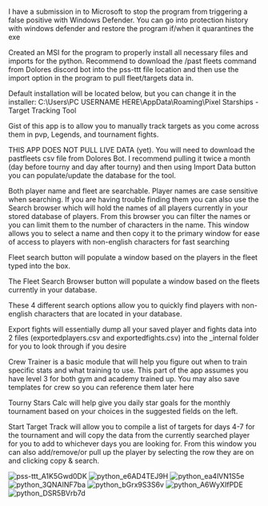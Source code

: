 I have a submission in to Microsoft to stop the program from triggering a false positive with Windows Defender. You can go into protection history with windows defender and restore the program if/when it quarantines the exe

Created an MSI for the program to properly install all necessary files and imports for the python. Recommend to download the /past fleets command from Dolores discord bot into the pss-ttt file location and then use the import option in the program to pull fleet/targets data in.

Default installation will be located below, but you can change it in the installer:
C:\Users\PC USERNAME HERE\AppData\Roaming\Pixel Starships - Target Tracking Tool


Gist of this app is to allow you to manually track targets as you come across them in pvp, Legends, and tournament fights. 

THIS APP DOES NOT PULL LIVE DATA (yet). You will need to download the pastfleets csv file from Dolores Bot. I recommend pulling it twice a month (day before tourny and day after tourny) and then using Import Data button you can populate/update the database for the tool. 

Both player name and fleet are searchable. Player names are case sensitive when searching. If you are having trouble finding them you can also use the Search browser which will hold the names of all players currently in your stored database of players. From this browser you can filter the names or you can limit them to the number of characters in the name. This window allows you to select a name and then copy it to the primary window for ease of access to players with non-english characters for fast searching

Fleet search button will populate a window based on the players in the fleet typed into the box. 

The Fleet Search Browser button will populate a window based on the fleets currently in your database. 

These 4 different search options allow you to quickly find players with non-english characters that are located in your database.

Export fights will essentially dump all your saved player and fights data into 2 files (exportedplayers.csv and exportedfights.csv) into the _internal folder for you to look through if you desire

Crew Trainer is a basic module that will help you figure out when to train specific stats and what training to use. This part of the app assumes you have level 3 for both gym and academy trained up. You may also save templates for crew so you can reference them later here

Tourny Stars Calc will help give you daily star goals for the monthly tournament based on your choices in the suggested fields on the left.

Start Target Track will allow you to compile a list of targets for days 4-7 for the tournament and will copy the data from the currently searched player for you to add to whichever days you are looking for. From this window you can also add/remove/or pull up the player by selecting the row they are on and clicking copy & search.


![pss-ttt_A1K5Gwd0DK](https://github.com/arraken/pss-ttt/assets/52732965/bdff9fde-869a-4656-abd1-5608d4f6ea3e)
![python_e6AD4TEJ9H](https://github.com/arraken/pss-ttt/assets/52732965/958cc60c-2ab7-4585-ae5c-346e541473f0)
![python_ea4lVN1S5e](https://github.com/arraken/pss-ttt/assets/52732965/41e956f2-cbbf-41f7-90aa-511f245f2adc)
![python_3QNAINF7ba](https://github.com/arraken/pss-ttt/assets/52732965/f992a0f3-cc31-49a2-a2b9-fa564a56961b)
![python_bGrx9S3S6v](https://github.com/arraken/pss-ttt/assets/52732965/e0071202-0885-43bc-84de-2d0abae5df10)
![python_A6WyXIfPDE](https://github.com/arraken/pss-ttt/assets/52732965/fc010522-62e5-4973-80fd-d1e648316906)
![python_DSR5BVrb7d](https://github.com/arraken/pss-ttt/assets/52732965/8c1d19f4-6018-429d-9351-ecd27162792c)